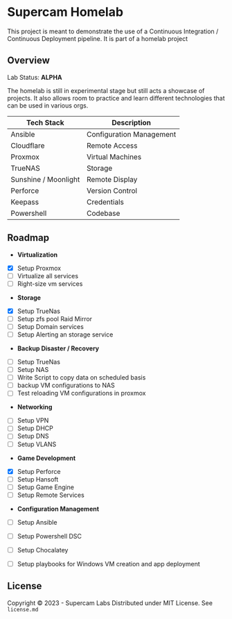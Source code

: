 # Supercam Homelab

This project is meant to demonstrate the use of a Continuous Integration / Continuous Deployment pipeline. It is part of a homelab project

## Overview
Lab Status: **ALPHA**

The homelab is still in experimental stage but still acts a showcase of projects.  It also allows room to practice and learn different technologies that can be used in various orgs.


| Tech Stack | Description |
| --- | --- |
| Ansible | Configuration Management |
| Cloudflare | Remote Access |
| Proxmox | Virtual Machines |
| TrueNAS | Storage |
| Sunshine / Moonlight | Remote Display |
| Perforce | Version Control |
| Keepass | Credentials |
| Powershell | Codebase |

## Roadmap

- **Virtualization**
- [x] Setup Proxmox
- [ ] Virtualize all services
- [ ] Right-size vm services

- **Storage**
- [x] Setup TrueNas
- [ ] Setup zfs pool Raid Mirror
- [ ] Setup Domain services
- [ ] Setup Alerting an storage service

- **Backup Disaster / Recovery**
- [ ] Setup TrueNas
- [ ] Setup NAS
- [ ] Write Script to copy data on scheduled basis
- [ ] backup VM configurations to NAS
- [ ] Test reloading VM configurations in proxmox

- **Networking**
- [ ] Setup VPN
- [ ] Setup DHCP
- [ ] Setup DNS
- [ ] Setup VLANS

- **Game Development**
- [x] Setup Perforce
- [ ] Setup Hansoft
- [ ] Setup Game Engine
- [ ] Setup Remote Services

- **Configuration Management**
- [ ] Setup Ansible
- [ ] Setup Powershell DSC
- [ ] Setup Chocalatey
- [ ] Setup playbooks for Windows VM creation and app deployment


## License
Copyright © 2023 - Supercam Labs
Distributed under MIT License.  See `license.md`
